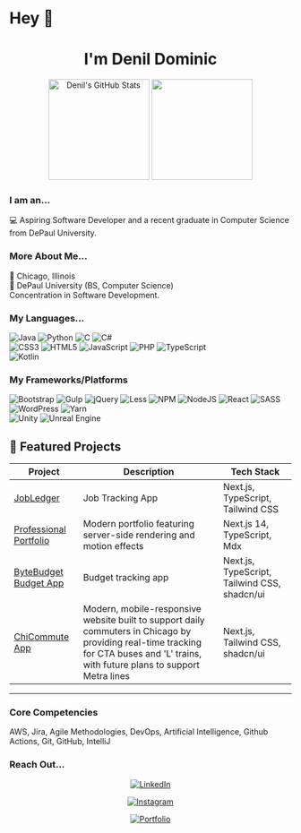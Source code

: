 # Hey 👋

<h1 align=center>I'm Denil Dominic</h1>

<div align="center">
  <img height="180em" src="https://github-readme-stats-sigma-five.vercel.app/api?username=denildominic&show_icons=true&theme=radical&include_all_commits=true&count_private=true" alt="Denil's GitHub Stats"/>
  <img height="180em" src="https://github-readme-stats.vercel.app/api/top-langs/?username=denildominic&layout=compact&langs_count=8&theme=radical&hide=Jupyter%20Notebook"/>
  
</div>

### I am an...
💻 Aspiring Software Developer and a recent graduate in Computer Science from DePaul University.<br>


### More About Me...
📍 Chicago, Illinois <br>
🎒 DePaul University (BS, Computer Science) <br>
   Concentration in Software Development.<br>



### My Languages...

![Java](https://img.shields.io/badge/java-%23ED8B00.svg?style=for-the-badge&logo=java&logoColor=white)
![Python](https://img.shields.io/badge/python-3670A0?style=for-the-badge&logo=python&logoColor=ffdd54)
![C](https://img.shields.io/badge/c-%2300599C.svg?style=for-the-badge&logo=c&logoColor=white)
![C#](https://img.shields.io/badge/c%23-F58025?style=for-the-badge&logo=csharp&logoColor=white)
<br>
![CSS3](https://img.shields.io/badge/css3-%231572B6.svg?style=for-the-badge&logo=css3&logoColor=white)
![HTML5](https://img.shields.io/badge/html5-%23E34F26.svg?style=for-the-badge&logo=html5&logoColor=white)
![JavaScript](https://img.shields.io/badge/javascript-%23323330.svg?style=for-the-badge&logo=javascript&logoColor=%23F7DF1E)
![PHP](https://img.shields.io/badge/php-%23777BB4.svg?style=for-the-badge&logo=php&logoColor=white)
![TypeScript](https://img.shields.io/badge/typescript-%23007ACC.svg?style=for-the-badge&logo=typescript&logoColor=white)
<br>
![Kotlin](https://img.shields.io/badge/kotlin-%237F52FF.svg?style=for-the-badge&logo=kotlin&logoColor=white)

### My Frameworks/Platforms

![Bootstrap](https://img.shields.io/badge/bootstrap-%23563D7C.svg?style=for-the-badge&logo=bootstrap&logoColor=white)
![Gulp](https://img.shields.io/badge/GULP-%23CF4647.svg?style=for-the-badge&logo=gulp&logoColor=white)
![jQuery](https://img.shields.io/badge/jquery-%230769AD.svg?style=for-the-badge&logo=jquery&logoColor=white)
![Less](https://img.shields.io/badge/less-2B4C80?style=for-the-badge&logo=less&logoColor=white)
![NPM](https://img.shields.io/badge/NPM-%23000000.svg?style=for-the-badge&logo=npm&logoColor=white)
![NodeJS](https://img.shields.io/badge/node.js-6DA55F?style=for-the-badge&logo=node.js&logoColor=white)
![React](https://img.shields.io/badge/react-%2320232a.svg?style=for-the-badge&logo=react&logoColor=%2361DAFB)
![SASS](https://img.shields.io/badge/SASS-hotpink.svg?style=for-the-badge&logo=SASS&logoColor=white)
![WordPress](https://img.shields.io/badge/WordPress-%23117AC9.svg?style=for-the-badge&logo=WordPress&logoColor=white)
![Yarn](https://img.shields.io/badge/yarn-%232C8EBB.svg?style=for-the-badge&logo=yarn&logoColor=white)
<br>
![Unity](https://img.shields.io/badge/unity-%23000000.svg?style=for-the-badge&logo=unity&logoColor=white)
![Unreal Engine](https://img.shields.io/badge/unrealengine-%23313131.svg?style=for-the-badge&logo=unrealengine&logoColor=white)

## 📂 Featured Projects

| Project | Description | Tech Stack |
|---------|-------------|------------|
| [JobLedger](https://jobledger.vercel.app) | Job Tracking App | Next.js, TypeScript, Tailwind CSS |
| [Professional Portfolio](https://github.com/denildominic/denil-portfolio) | Modern portfolio featuring server-side rendering and motion effects | Next.js 14, TypeScript, Mdx |
| [ByteBudget Budget App](https://github.com/denildominic/Budget_App.git) | Budget tracking app| Next.js, TypeScript, Tailwind CSS, shadcn/ui |
| [ChiCommute App](https://github.com/denildominic/Chicago_College_Commuters.git) | Modern, mobile-responsive website built to support daily commuters in Chicago by providing real-time tracking for CTA buses and 'L' trains, with future plans to support Metra lines| Next.js, Tailwind CSS, shadcn/ui |


---

### Core Competencies
AWS, Jira, Agile Methodologies, DevOps, Artificial Intelligence, Github Actions, Git, GitHub, IntelliJ

### Reach Out...

<div align="center">
  
  <a href="https://www.linkedin.com/in/denildominic/" target="_blank"> ![LinkedIn](https://img.shields.io/badge/linkedin-%230077B5.svg?style=for-the-badge&logo=linkedin&logoColor=white)</a>
  
  <a href="https://www.instagram.com/denil.d_/" target="_blank"> ![Instagram](https://img.shields.io/badge/Instagram-%23E4405F.svg?style=for-the-badge&logo=Instagram&logoColor=white)</a>

   <a href="https://portfolio.denil-dominic.com" target="_blank"> [![Portfolio](https://img.shields.io/badge/Portfolio-%23000000.svg?style=for-the-badge&logo=vercel&logoColor=white)](https://portfolio.denil-dominic.com)
</a>

  
  
  
  
</div>
